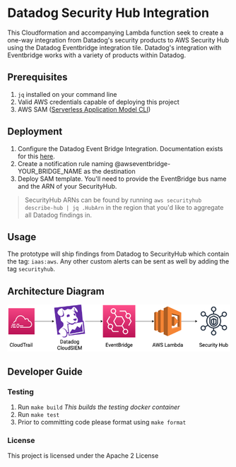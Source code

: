 # Datadog Security Hub Integration

This Cloudformation and accompanying Lambda function seek to create a one-way integration from Datadog's security products to AWS Security Hub using the Datadog Eventbridge integration tile.  Datadog's integration with Eventbridge works with a variety of products within Datadog.  

## Prerequisites

1. `jq` installed on your command line
2. Valid AWS credentials capable of deploying this project
3. AWS SAM ([Serverless Application Model CLI](https://docs.aws.amazon.com/serverless-application-model/latest/developerguide/serverless-sam-cli-install.html))

## Deployment

1. Configure the Datadog Event Bridge Integration.  Documentation exists for this [here](https://docs.datadoghq.com/integrations/amazon_event_bridge/).
2. Create a notification rule naming @awseventbridge-YOUR_BRIDGE_NAME as the destination
3. Deploy SAM template.  You'll need to provide the EventBridge bus name and the ARN of your SecurityHub.

> SecurityHub ARNs can be found by running `aws securityhub describe-hub | jq .HubArn` in the region that you'd like to aggregate all Datadog findings in.

## Usage

The prototype will ship findings from Datadog to SecurityHub which contain the tag: `iaas:aws`.
Any other custom alerts can be sent as well by adding the tag `securityhub`.

## Architecture Diagram

<p align="center">
  <img src="./img/securityhub-integration-example.drawio.png" alt="Diagram" />
</p>

## Developer Guide 

### Testing

1. Run `make build` _This builds the testing docker container_
2. Run `make test`
3. Prior to committing code please format using `make format`

### License

This project is licensed under the Apache 2 License